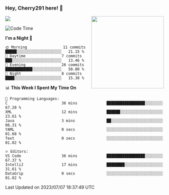 ### Hey, Cherry291 here! 👋

![](https://metrics.lecoq.io/cherry291?template=classic&config.timezone=Asia%2FShanghai)
<img align='right' src="https://media.giphy.com/media/M9gbBd9nbDrOTu1Mqx/giphy.gif" width="230">
<!-- ![](https://github-readme-stats-ouuan.vercel.app/api?username=cherry291&theme=dark&show_icons=true) -->

<!--START_SECTION:waka-->
![Code Time](http://img.shields.io/badge/Code%20Time-70%20hrs%2034%20mins-blue)

**I'm a Night 🦉** 

```text
🌞 Morning                11 commits          █████░░░░░░░░░░░░░░░░░░░░   21.15 % 
🌆 Daytime                7 commits           ███░░░░░░░░░░░░░░░░░░░░░░   13.46 % 
🌃 Evening                26 commits          ████████████░░░░░░░░░░░░░   50.00 % 
🌙 Night                  8 commits           ████░░░░░░░░░░░░░░░░░░░░░   15.38 % 
```


📊 **This Week I Spent My Time On** 

```text
💬 Programming Languages: 
C                        36 mins             █████████████████░░░░░░░░   67.28 % 
XML                      12 mins             ██████░░░░░░░░░░░░░░░░░░░   23.61 % 
Java                     3 mins              ██░░░░░░░░░░░░░░░░░░░░░░░   06.31 % 
YAML                     0 secs              ░░░░░░░░░░░░░░░░░░░░░░░░░   01.68 % 
Text                     0 secs              ░░░░░░░░░░░░░░░░░░░░░░░░░   01.02 % 

🔥 Editors: 
VS Code                  36 mins             █████████████████░░░░░░░░   67.37 % 
IntelliJ                 17 mins             ████████░░░░░░░░░░░░░░░░░   31.61 % 
DataGrip                 0 secs              ░░░░░░░░░░░░░░░░░░░░░░░░░   01.02 % 
```


 Last Updated on 2023/07/07 18:37:49 UTC
<!--END_SECTION:waka-->

<!--
**Cherry291/cherry291** is a ✨ _special_ ✨ repository because its `README.md` (this file) appears on your GitHub profile.

Here are some ideas to get you started:

- 🔭 I’m currently working on ...
- 🌱 I’m currently learning ...
- 👯 I’m looking to collaborate on ...
- 🤔 I’m looking for help with ...
- 💬 Ask me about ...
- 📫 How to reach me: ...
- 😄 Pronouns: ...
- ⚡ Fun fact: ...
-->
